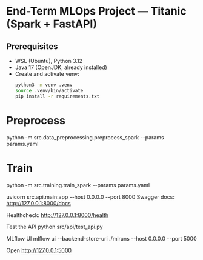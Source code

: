 # End-Term MLOps Project — Titanic (Spark + FastAPI)

## Prerequisites
- WSL (Ubuntu), Python 3.12
- Java 17 (OpenJDK, already installed)
- Create and activate venv:  
  ```bash
  python3 -m venv .venv
  source .venv/bin/activate
  pip install -r requirements.txt
# Preprocess
python -m src.data_preprocessing.preprocess_spark --params params.yaml

# Train
python -m src.training.train_spark --params params.yaml

uvicorn src.api.main:app --host 0.0.0.0 --port 8000
Swagger docs: http://127.0.0.1:8000/docs

Healthcheck: http://127.0.0.1:8000/health

Test the API
python src/api/test_api.py

MLflow UI
mlflow ui --backend-store-uri ./mlruns --host 0.0.0.0 --port 5000


Open http://127.0.0.1:5000
